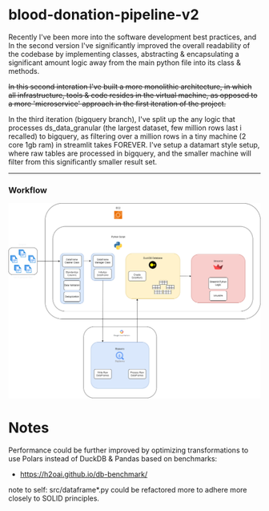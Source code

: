 # blood-donation-pipeline-v2
Recently I've been more into the software development best practices, and In the second version I've significantly improved the overall readability of the codebase by implementing classes, abstracting & encapsulating a significant amount logic away from the main python file into its class & methods.

~~In this second interation I've built a more monolithic architecture, in which all infrastructure, tools & code resides in the virtual machine, as opposed to a more 'microservice' approach in the first iteration of the project.~~

In the third iteration (bigquery branch), I've split up the any logic that processes ds_data_granular (the largest dataset, few million rows last i recalled) to bigquery, as filtering over a million rows in a tiny machine (2 core 1gb ram) in streamlit takes FOREVER. I've setup a datamart style setup, where raw tables are processed in bigquery, and the smaller machine will filter from this significantly smaller result set.

---
### Workflow
![workflow](.drawio/workflow.png)

# Notes
Performance could be further improved by optimizing transformations to use Polars instead of DuckDB & Pandas based on benchmarks: 
- https://h2oai.github.io/db-benchmark/

note to self:
src/dataframe*.py could be refactored more to adhere more closely to SOLID principles. 